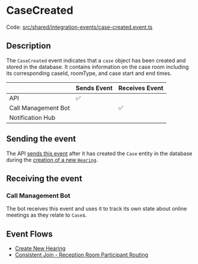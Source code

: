 # CaseCreated

Code:
[src/shared/integration-events/case-created.event.ts](../../../src/shared/integration-events/case-created.event.ts)

## Description

The `CaseCreated` event indicates that a `case` object has been created and stored in
the database. It contains information on the case room including its corresponding caseId, roomType,
and case start and end times.

|                     | Sends Event | Receives Event |
| ------------------- | ----------- | -------------- |
| API                 | ✅          |                |
| Call Management Bot |             | ✅             |
| Notification Hub    |             |                |

## Sending the event

The API [sends this event](../../../src/api/handlers/commands/create-hearing.commandhandler.ts) after it has created the
`Case` entity in the database during the [creation of a new `Hearing`](../features/create-new-hearing.md).

## Receiving the event

### Call Management Bot

The bot receives this event and uses it to track its own state about online meetings as they relate to `Case`s.

## Event Flows

- [Create New Hearing](./README.md#creating-a-new-hearing)
- [Consistent Join - Reception Room Participant Routing](../features/consistent-join.md#reception-room-participant-routing)
